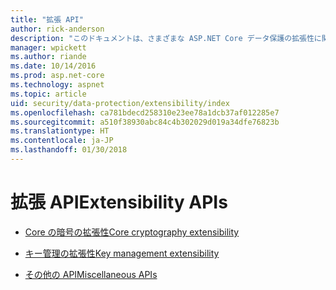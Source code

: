 ```yaml
---
title: "拡張 API"
author: rick-anderson
description: "このドキュメントは、さまざまな ASP.NET Core データ保護の拡張性に関するトピックの目次として機能します。"
manager: wpickett
ms.author: riande
ms.date: 10/14/2016
ms.prod: asp.net-core
ms.technology: aspnet
ms.topic: article
uid: security/data-protection/extensibility/index
ms.openlocfilehash: ca781bdecd258310e23ee78a1dcb37af012285e7
ms.sourcegitcommit: a510f38930abc84c4b302029d019a34dfe76823b
ms.translationtype: HT
ms.contentlocale: ja-JP
ms.lasthandoff: 01/30/2018
---
```

# <a name="extensibility-apis"></a><span data-ttu-id="6ae40-103">拡張 API</span><span class="sxs-lookup"><span data-stu-id="6ae40-103">Extensibility APIs</span></span>

* [<span data-ttu-id="6ae40-104">Core の暗号の拡張性</span><span class="sxs-lookup"><span data-stu-id="6ae40-104">Core cryptography extensibility</span></span>](core-crypto.md)

* [<span data-ttu-id="6ae40-105">キー管理の拡張性</span><span class="sxs-lookup"><span data-stu-id="6ae40-105">Key management extensibility</span></span>](key-management.md)

* [<span data-ttu-id="6ae40-106">その他の API</span><span class="sxs-lookup"><span data-stu-id="6ae40-106">Miscellaneous APIs</span></span>](misc-apis.md)

